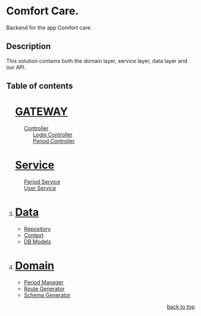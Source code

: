 <a name="readme-top"></a>

# Comfort Care.

Backend for the app Comfort care.

## Description

This solution contains both the domain layer, service layer, data layer and our API.

## Table of contents

<!-- TABLE OF CONTENTS -->
  <ol>
    <li style="list-style: none;">
      <h1><a href="#ComfortCare.Api">GATEWAY</a></h1>
      <ul>
        <li style="list-style: none;">
          <a href="#Controllers">Controller</a>
          <ul>
            <li style="list-style: none;"><a href="#Controllers/LoginController">Login Controller</a></li>
            <li style="list-style: none;"><a href="#Controllers/PeriodController">Period Controller</a></li>
          </ul>
        </li>
      </ul>
    </li>
    <li style="list-style: none;">
        <h1><a href="#Service">Service</a></h1>
      <ul>
        <li style="list-style: none;"><a href="#Service/PeriodService">Period Service</a></li>
        <li style="list-style: none;"><a href="#Service/UserService">User Service</a></li>
      </ul>
    </li>
    <li>
      <h1><a href="#Data">Data</a></h1>
      <ul>
        <li><a href="#Data/ComfortCareRepository">Repository</a></li>
        <li>
          <a href="#Data/ComfortCareDbContext">Context</a>
          <li><a href="#Data/Models">DB Models</a></li>
        </li>
      </ul>
    </li>
    <li>
      <h1><a href="#Domain">Domain</a></h1>
      <ul>
        <li>
          <a href="#BusinessLogic/PeriodManager">Period Manager</a>
          <li><a href="#BusinessLogic/RouteGenerator">Route Generator</a></li>
          <li><a href="#BusinessLogic/SchemaGenerator">Schema Generator</a></li>
        </li>
      </ul>
    </li>
  </ol>
<p align="right"><a href="#readme-top">back to top</a></p>
